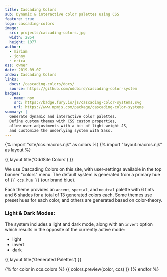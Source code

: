 ```yaml
---
title: Cascading Colors
sub: Dynamic & interactive color palettes using CSS
feature: true
logo: cascading-colors
image:
  src: projects/cascading-colors.jpg
  width: 2854
  height: 1077
author:
  - miriam
  - jonny
  - erica
oss: owner
date: 2019-09-07
index: Cascading Colors
links:
  docs: /cascading-colors/docs/
  source: https://github.com/oddbird/cascading-color-system
badges:
  - name: npm
    src: https://badge.fury.io/js/cascading-color-systems.svg
    url: https://www.npmjs.com/package/cascading-color-systems
summary: |
  Generate dynamic and interactive color palettes.
  Define custom themes with CSS custom properties,
  allow user-adjustments with a bit of light-weight JS,
  and customize the underlying system with Sass.
---
```

{% import "site/ccs.macros.njk" as colors %}
{% import "layout.macros.njk" as layout %}

{{ layout.title('OddSite Colors') }}

We use Cascading Colors on this site,
with user-settings available in the top banner
"colors" menu.
The default system is generated
from a primary hue of `{{ ccs.hue }}` (our brand blue).

Each theme provides an
`accent`, `special`, and `neutral` palette
with 6 tints and 6 shades
for a total of 13 generated colors each.
Some themes use preset hues for each color,
and others are generated based on color-theory.

### Light & Dark Modes:

The system includes a light and dark mode,
along with an `invert` option
which results in the opposite
of the currently active mode:

<ul data-ccs-show="modes">
  <li data-ccs-colors="light">light</li>
  <li data-ccs-colors="invert">invert</li>
  <li data-ccs-colors="dark">dark</li>
</ul>

{{ layout.title('Generated Palettes') }}

{% for color in ccs.colors %}
  {{ colors.preview(color, ccs) }}
{% endfor %}
